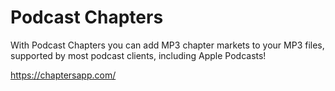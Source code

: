 # Podcast Chapters
With Podcast Chapters you can add MP3 chapter markets to your MP3 files, supported by most podcast clients, including Apple Podcasts!

https://chaptersapp.com/

